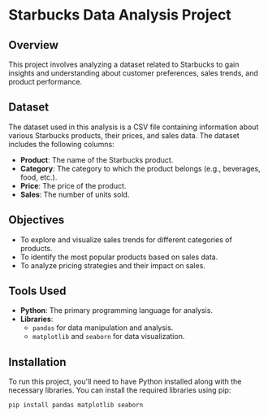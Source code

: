 # Starbucks Data Analysis Project

## Overview
This project involves analyzing a dataset related to Starbucks to gain insights and understanding about customer preferences, sales trends, and product performance.

## Dataset
The dataset used in this analysis is a CSV file containing information about various Starbucks products, their prices, and sales data. The dataset includes the following columns:
- **Product**: The name of the Starbucks product.
- **Category**: The category to which the product belongs (e.g., beverages, food, etc.).
- **Price**: The price of the product.
- **Sales**: The number of units sold.

## Objectives
- To explore and visualize sales trends for different categories of products.
- To identify the most popular products based on sales data.
- To analyze pricing strategies and their impact on sales.

## Tools Used
- **Python**: The primary programming language for analysis.
- **Libraries**: 
  - `pandas` for data manipulation and analysis.
  - `matplotlib` and `seaborn` for data visualization.

## Installation
To run this project, you'll need to have Python installed along with the necessary libraries. You can install the required libraries using pip:

```bash
pip install pandas matplotlib seaborn
